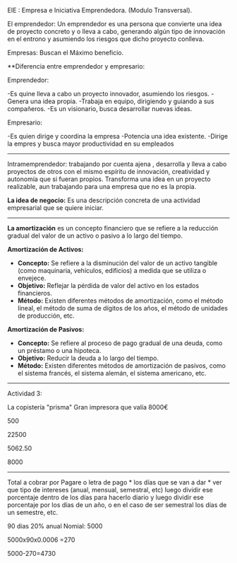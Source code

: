 
EIE : Empresa e Iniciativa Emprendedora. (Modulo Transversal).

El emprendedor: Un emprendedor es una persona que convierte una idea de proyecto concreto y o lleva a cabo, generando algún tipo de innovación en el entrono y asumiendo los riesgos que dicho proyecto conlleva.

Empresas: Buscan el Máximo beneficio.

**Diferencia entre emprendedor y  empresario:


Emprendedor: 

-Es quine lleva a cabo un proyecto innovador, asumiendo los riesgos.
-Genera una idea propia.
-Trabaja en equipo, dirigiendo y guiando a sus compañeros.
-Es un visionario, busca desarrollar nuevas ideas.

Empresario:

-Es quien dirige y coordina la empresa
-Potencia una idea existente.
-Dirige la empres y busca mayor productividad en su empleados


---
Intramemprendedor: trabajando por cuenta ajena , desarrolla y lleva  a cabo proyectos de otros con el mismo espíritu de innovación, creatividad y autonomía que si fueran propios. Transforma una idea en un proyecto realizable, aun trabajando para una empresa que no es la propia.

**La idea de negocio:** Es una descripción concreta de una actividad empresarial que se quiere iniciar.



----

**La amortización** es un concepto financiero que se refiere a la reducción gradual del valor de un activo o pasivo a lo largo del tiempo.

**Amortización de Activos:**

- **Concepto:** Se refiere a la disminución del valor de un activo tangible (como maquinaria, vehículos, edificios) a medida que se utiliza o envejece.
- **Objetivo:** Reflejar la pérdida de valor del activo en los estados financieros.
- **Método:** Existen diferentes métodos de amortización, como el método lineal, el método de suma de dígitos de los años, el método de unidades de producción, etc.

**Amortización de Pasivos:**

- **Concepto:** Se refiere al proceso de pago gradual de una deuda, como un préstamo o una hipoteca.
- **Objetivo:** Reducir la deuda a lo largo del tiempo.
- **Método:** Existen diferentes métodos de amortización de pasivos, como el sistema francés, el sistema alemán, el sistema americano, etc.

----

Actividad 3:

La copistería "prisma" Gran impresora que valía 8000€

500

22500

5062.50

8000


--------------------------------------

Total a cobrar por Pagare o letra de pago  * los días que se van a dar *   ver que tipo de intereses (anual, mensual, semestral, etc) luego dividir ese porcentaje dentro de los días para hacerlo diario y luego dividir ese porcentaje por los  días de un año, o en el caso de ser semestral los días de un semestre, etc.

90 dias
20% anual
Nomial: 5000 

5000x90x0.0006 =270

5000-270=4730